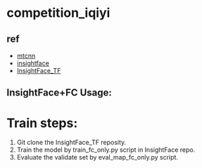 # competition_iqiyi
## ref
- [mtcnn](https://github.com/pangyupo/mxnet_mtcnn_face_detection.git)
- [insightface](https://github.com/deepinsight/insightface)
- [InsightFace_TF](https://github.com/auroua/InsightFace_TF)

## InsightFace+FC Usage:
# Train steps:
1. Git clone the InsightFace_TF reposity.
2. Train the model by train_fc_only.py script in InsightFace repo.
3. Evaluate the validate set by eval_map_fc_only.py script.

